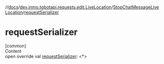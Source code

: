 //[docs](../../../index.md)/[dev.inmo.tgbotapi.requests.edit.LiveLocation](../index.md)/[StopChatMessageLiveLocation](index.md)/[requestSerializer](request-serializer.md)



# requestSerializer  
[common]  
Content  
open override val [requestSerializer](request-serializer.md): <*>  



